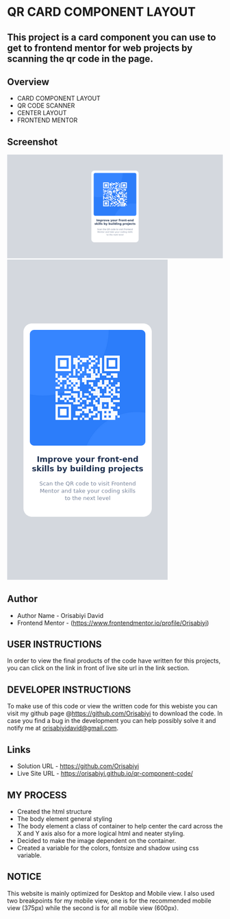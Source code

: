 # QR CARD COMPONENT LAYOUT

## This project is a card component you can use to get to frontend mentor for web projects by scanning the qr code in the page.

## Overview

* CARD COMPONENT LAYOUT
* QR CODE SCANNER
* CENTER LAYOUT
* FRONTEND MENTOR

## Screenshot
![](screenshot/desktop-review.png)
![](screenshot/mobile-review.png)


## Author

- Author Name - Orisabiyi David
- Frontend Mentor - (https://www.frontendmentor.io/profile/Orisabiyi)

## USER INSTRUCTIONS
In order to view the final products of the code have written for this projects, you can click on the link in front of live site url in the link section.

## DEVELOPER INSTRUCTIONS
To make use of this code or view the written code for this webiste you can visit my github page @https://github.com/Orisabiyi to download the code. In case you find a bug in the development you can help possibly solve it and notify me at orisabiyidavid@gmail.com.


## Links
- Solution URL - https://github.com/Orisabiyi
- Live Site URL - https://orisabiyi.github.io/qr-component-code/

## MY PROCESS

- Created the html structure
- The body element general styling
- The body element a class of container to help center the card across the X and Y axis also for a more logical html and neater styling.
- Decided to make the image dependent on the container.
- Created a variable for the colors, fontsize and shadow using css variable.

## NOTICE
This website is mainly optimized for Desktop and Mobile view. I also used two breakpoints for my mobile view, one is for the recommended mobile view (375px) while the second is for all mobile view (600px).